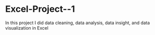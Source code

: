 # Excel-Project--1
In this project I did data cleaning, data analysis, data insight, and data visualization in Excel 


